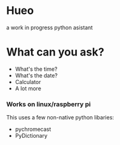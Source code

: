 # Hueo
a work in progress python asistant
# What can you ask?
- What's the time?
- What's the date?
- Calculator
- A lot more
### Works on linux/raspberry pi
This uses a few non-native python libaries:
- pychromecast
- PyDictionary

